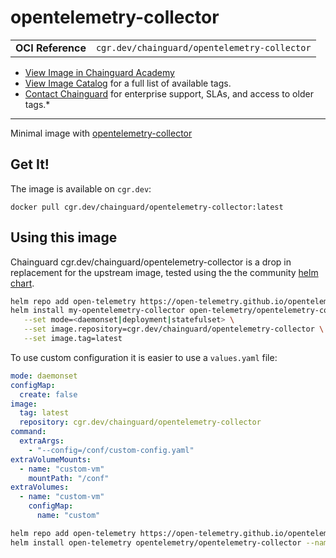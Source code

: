 <!--monopod:start-->
# opentelemetry-collector
| | |
| - | - |
| **OCI Reference** | `cgr.dev/chainguard/opentelemetry-collector` |


* [View Image in Chainguard Academy](https://edu.chainguard.dev/chainguard/chainguard-images/reference/opentelemetry-collector/overview/)
* [View Image Catalog](https://console.enforce.dev/images/catalog) for a full list of available tags.
* [Contact Chainguard](https://www.chainguard.dev/chainguard-images) for enterprise support, SLAs, and access to older tags.*

---
<!--monopod:end-->

<!--overview:start-->
Minimal image with [opentelemetry-collector](https://github.com/open-telemetry/opentelemetry-collector)
<!--overview:end-->

<!--getting:start-->
## Get It!
The image is available on `cgr.dev`:

```
docker pull cgr.dev/chainguard/opentelemetry-collector:latest
```
<!--getting:end-->

<!--body:start-->
## Using this image

Chainguard cgr.dev/chainguard/opentelemetry-collector is a drop in replacement for the upstream image, tested using the the community [helm chart](https://opentelemetry.io/docs/kubernetes/helm/collector/).

```bash
helm repo add open-telemetry https://open-telemetry.github.io/opentelemetry-helm-charts
helm install my-opentelemetry-collector open-telemetry/opentelemetry-collector \
   --set mode=<daemonset|deployment|statefulset> \
   --set image.repository=cgr.dev/chainguard/opentelemetry-collector \
   --set image.tag=latest
```

To use custom configuration it is easier to use a `values.yaml` file:

```yaml
mode: daemonset
configMap:
  create: false
image:
  tag: latest
  repository: cgr.dev/chainguard/opentelemetry-collector
command:
  extraArgs:
    - "--config=/conf/custom-config.yaml"
extraVolumeMounts:
  - name: "custom-vm"
    mountPath: "/conf"
extraVolumes:
  - name: "custom-vm"
    configMap:
      name: "custom"

```
```bash
helm repo add open-telemetry https://open-telemetry.github.io/opentelemetry-helm-charts
helm install open-telemetry opentelemetry/opentelemetry-collector --namespace open-telemetry-custom-config -f values.yaml
```
<!--body:end-->
